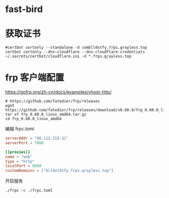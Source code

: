 # fast-bird

# 获取证书
```shell
#certbot certonly --standalone -d comblldxtfy.frps.grayless.top
certbot certonly --dns-cloudflare --dns-cloudflare-credentials ~/.secrets/certbot/cloudflare.ini -d *.frps.grayless.top

```

# frp 客户端配置
https://gofrp.org/zh-cn/docs/examples/vhost-http/
```shell
# https://github.com/fatedier/frp/releases
wget https://github.com/fatedier/frp/releases/download/v0.60.0/frp_0.60.0_linux_amd64.tar.gz
tar xf frp_0.60.0_linux_amd64.tar.gz
cd frp_0.60.0_linux_amd64
```
编辑 frpc.toml
```toml
serverAddr = "66.112.215.31"
serverPort = 7000

[[proxies]]
name = "web"
type = "http"
localPort = 8080
customDomains = ["blldxt91fy.frps.grayless.top"]
```
开启服务
```shell
./frpc -c ./frpc.toml
```
